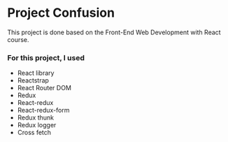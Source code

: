 # Project Confusion

This project is done based on the Front-End Web Development with React course.

### For this project, I used

- React library
- Reactstrap
- React Router DOM
- Redux
- React-redux
- React-redux-form
- Redux thunk
- Redux logger
- Cross fetch
